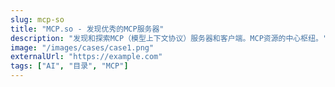 ```yaml
---
slug: mcp-so
title: "MCP.so - 发现优秀的MCP服务器"
description: "发现和探索MCP（模型上下文协议）服务器和客户端。MCP资源的中心枢纽。"
image: "/images/cases/case1.png"
externalUrl: "https://example.com"
tags: ["AI", "目录", "MCP"]
---
```


